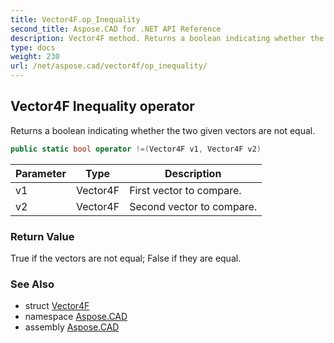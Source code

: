 ```yaml
---
title: Vector4F.op_Inequality
second_title: Aspose.CAD for .NET API Reference
description: Vector4F method. Returns a boolean indicating whether the two given vectors are not equal
type: docs
weight: 230
url: /net/aspose.cad/vector4f/op_inequality/
---
```

## Vector4F Inequality operator

Returns a boolean indicating whether the two given vectors are not equal.

```csharp
public static bool operator !=(Vector4F v1, Vector4F v2)
```

| Parameter | Type | Description |
| --- | --- | --- |
| v1 | Vector4F | First vector to compare. |
| v2 | Vector4F | Second vector to compare. |

### Return Value

True if the vectors are not equal; False if they are equal.

### See Also

* struct [Vector4F](../)
* namespace [Aspose.CAD](../../../aspose.cad/)
* assembly [Aspose.CAD](../../../)


